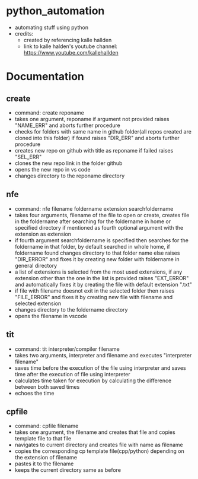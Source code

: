 # python_automation
- automating stuff using python
- credits:
  - created by referencing kalle hallden 
  - link to kalle halden's youtube channel: https://www.youtube.com/kallehallden
  
# Documentation

## create
- command: create reponame
- takes one argument, reponame if argument not provided raises "NAME_ERR" and aborts further procedure
- checks for folders with same name in github folder(all repos created are cloned into this folder) if found raises "DIR_ERR" and aborts further procedure
- creates new repo on github with title as reponame if failed raises "SEL_ERR"
- clones the new repo link in the folder github
- opens the new repo in vs code
- changes directory to the reponame directory
## nfe
- command: nfe filename foldername extension searchfoldername
- takes four arguments, filename of the file to open or create, creates file in the foldername after searching for the foldername in home or specified directory if mentioned as fourth optional argument with the extension as extension
- if fourth argument searchfoldername is specified then searches for the foldername in that folder, by default searched in whole home, if foldername found changes directory to that folder name else raises "DIR_ERROR" and fixes it by creating new folder with foldername in general directory
- a list of extensions is selected from the most used extensions, if any extension other than the one in the list is provided raises "EXT_ERROR" and automatically fixes it by creating the file with default extension ".txt"
- if file with filename doesnot exit in the selected folder then raises "FILE_ERROR" and fixes it by creating new file with filename and selected extension
- changes directory to the foldername directory
- opens the filename in vscode
## tit
- command: tit interpreter/compiler filename
- takes two arguments, interpreter and filename and executes "interpreter filename"
- saves time before the execution of the file using interpreter and saves time after the execution of file using interpreter
- calculates time taken for execution by calculating the difference between both saved times
- echoes the time
## cpfile
- command: cpfile filename
- takes one argument, the filename and creates that file and copies template file to that file
- navigates to current directory and creates file with name as filename
- copies the corresponding cp template file(cpp/python) depending on the extension of filename
- pastes it to the filename
- keeps the current directory same as before
 
